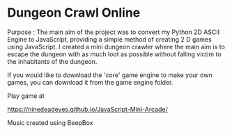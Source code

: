 # Dungeon Crawl Online 

Purpose :  The main aim of the project was to convert my Python 2D ASCII Engine to JavaScript, providing a simple method of creating 2 D games using JavaScript. 
I created a mini dungeon crawler where the main aim is to escape the dungeon with as much loot as possible without falling victim to the inhabitants of the dungeon. 

If you would like to download the 'core' game engine to make your own games, you can download it from the game engine folder. 

Play game at 

https://ninedeadeyes.github.io/JavaScript-Mini-Arcade/
 
 Music created using BeepBox
